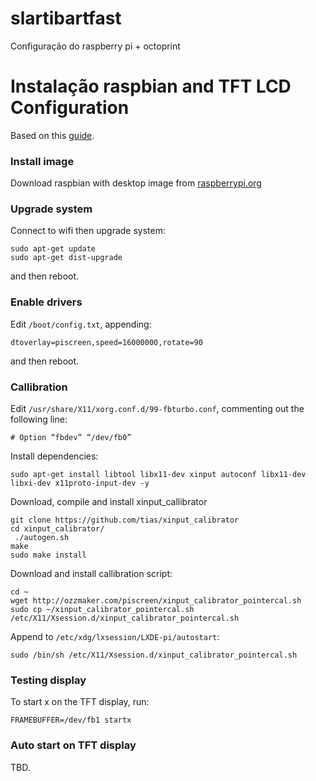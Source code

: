 # slartibartfast
Configuração do raspberry pi + octoprint

# Instalação raspbian and TFT LCD Configuration
Based on this [guide](https://www.filipeflop.com/blog/como-conectar-display-lcd-tft-raspberry-pi/).
### Install image 
Download raspbian with desktop image from [raspberrypi.org](https://www.raspberrypi.org/downloads/raspbian/)

### Upgrade system
Connect to wifi then upgrade system:
```
sudo apt-get update
sudo apt-get dist-upgrade
```
and then reboot.

### Enable drivers
Edit `/boot/config.txt`, appending:

```
dtoverlay=piscreen,speed=16000000,rotate=90
```
and then reboot.

### Callibration
Edit `/usr/share/X11/xorg.conf.d/99-fbturbo.conf`, commenting out the following line:
```
# Option “fbdev” “/dev/fb0”
```

Install dependencies:
```
sudo apt-get install libtool libx11-dev xinput autoconf libx11-dev libxi-dev x11proto-input-dev -y
```

Download, compile and install xinput_callibrator
```
git clone https://github.com/tias/xinput_calibrator
cd xinput_calibrator/
 ./autogen.sh
make
sudo make install
```

Download and install callibration script:
```
cd ~
wget http://ozzmaker.com/piscreen/xinput_calibrator_pointercal.sh
sudo cp ~/xinput_calibrator_pointercal.sh /etc/X11/Xsession.d/xinput_calibrator_pointercal.sh
```

Append to `/etc/xdg/lxsession/LXDE-pi/autostart`:
```
sudo /bin/sh /etc/X11/Xsession.d/xinput_calibrator_pointercal.sh
```

### Testing display
To start x on the TFT display, run:
```
FRAMEBUFFER=/dev/fb1 startx
```

### Auto start on TFT display
TBD.
